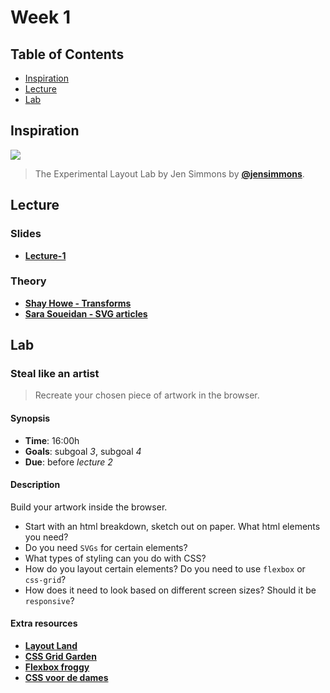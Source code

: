 # Week 1

## Table of Contents

*   [Inspiration](#inspiration)
*   [Lecture](#slides)
*   [Lab](#assignments)

## Inspiration

[![][inspiration-cover]][inspiration-link]

> The Experimental Layout Lab by Jen Simmons by [**@jensimmons**][inspiration-author].

## Lecture

### Slides
*  [**Lecture-1**][slides-lecture]

### Theory
* [**Shay Howe - Transforms**][theory-transforms]
* [**Sara Soueidan - SVG articles**][theory-svg]

## Lab

### Steal like an artist

> Recreate your chosen piece of artwork in the browser.

#### Synopsis

*   **Time**: 16:00h
*   **Goals**: subgoal _3_, subgoal _4_
*   **Due**: before _lecture 2_

#### Description
Build your artwork inside the browser.

* Start with an html breakdown, sketch out on paper. What html elements you need?
* Do you need `SVGs` for certain elements?
* What types of styling can you do with CSS?
* How do you layout certain elements? Do you need to use `flexbox` or `css-grid`?
* How does it need to look based on different screen sizes? Should it be `responsive`?

#### Extra resources
*   [**Layout Land**](https://www.youtube.com/channel/UC7TizprGknbDalbHplROtag)
*   [**CSS Grid Garden**](https://cssgridgarden.com/)
*   [**Flexbox froggy**](https://flexboxfroggy.com/)
*   [**CSS voor de dames**](https://sinds1971.nl/cssvoordedames/)

[inspiration-cover]: /assets/inspiration-lab.png
[inspiration-link]: https://labs.jensimmons.com/
[inspiration-author]: https://twitter.com/jensimmons
[theory-transforms]: https://learn.shayhowe.com/advanced-html-css/css-transforms/
[theory-svg]: https://www.sarasoueidan.com/tags/svg/
[slides-lecture]: https://docs.google.com/presentation/d/1VKcjJvkK36oRYdg0qjeyKFFZ-bxgzYAF74BumABK9D8/edit?usp=sharing
